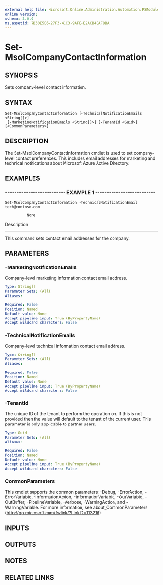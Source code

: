 ```yaml
---
external help file: Microsoft.Online.Administration.Automation.PSModule.dll-Help.xml
online version: 
schema: 2.0.0
ms.assetid: 7B30E5B5-27F3-41C3-9AFE-E2ACB4BAF8BA
---
```


# Set-MsolCompanyContactInformation

## SYNOPSIS
Sets company-level contact information.

## SYNTAX

```
Set-MsolCompanyContactInformation [-TechnicalNotificationEmails <String[]>]
 [-MarketingNotificationEmails <String[]>] [-TenantId <Guid>] [<CommonParameters>]
```

## DESCRIPTION
The Set-MsolCompanyContactInformation cmdlet is used to set company-level contact preferences.
This includes email addresses for marketing and technical notifications about Microsoft Azure Active Directory.

## EXAMPLES

### -------------------------- EXAMPLE 1 --------------------------
```
Set-MsolCompanyContactInformation -TechnicalNotificationEmail tech@contoso.com

          None
```

Description

-----------

This command sets contact email addresses for the company.

## PARAMETERS

### -MarketingNotificationEmails
Company-level marketing information contact email address.

```yaml
Type: String[]
Parameter Sets: (All)
Aliases: 

Required: False
Position: Named
Default value: None
Accept pipeline input: True (ByPropertyName)
Accept wildcard characters: False
```

### -TechnicalNotificationEmails
Company-level technical information contact email address.

```yaml
Type: String[]
Parameter Sets: (All)
Aliases: 

Required: False
Position: Named
Default value: None
Accept pipeline input: True (ByPropertyName)
Accept wildcard characters: False
```

### -TenantId
The unique ID of the tenant to perform the operation on.
If this is not provided then the value will default to the tenant of the current user.
This parameter is only applicable to partner users.

```yaml
Type: Guid
Parameter Sets: (All)
Aliases: 

Required: False
Position: Named
Default value: None
Accept pipeline input: True (ByPropertyName)
Accept wildcard characters: False
```

### CommonParameters
This cmdlet supports the common parameters: -Debug, -ErrorAction, -ErrorVariable, -InformationAction, -InformationVariable, -OutVariable, -OutBuffer, -PipelineVariable, -Verbose, -WarningAction, and -WarningVariable. For more information, see about_CommonParameters (http://go.microsoft.com/fwlink/?LinkID=113216).

## INPUTS

## OUTPUTS

## NOTES

## RELATED LINKS


